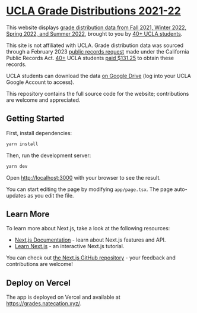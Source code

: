 # [UCLA Grade Distributions 2021-22](https://grades.natecation.xyz/)

This website displays [grade distribution data from Fall 2021, Winter 2022, Spring 2022, and Summer 2022](https://grades.natecation.xyz/), brought to you by [40+ UCLA students](https://grades.natecation.xyz/shoutouts).

This site is not affiliated with UCLA. Grade distribution data was sourced through a February 2023 [public records request](https://drive.google.com/file/d/1l-R7LN9jOFUic3b4WTk4WxfDSjGNpuVw/view?usp=sharing) made under the California Public Records Act. [40+](https://grades.natecation.xyz/shoutouts) UCLA students [paid $131.25](https://drive.google.com/file/d/14LuoYaDCPUmts_6igA8rC3AVI2Ntyvqc/view?usp=sharing) to obtain these records.

UCLA students can download the data [on Google Drive](https://drive.google.com/file/d/14LuoYaDCPUmts_6igA8rC3AVI2Ntyvqc/view?usp=sharing) (log into your UCLA Google Account to access).

This repository contains the full source code for the website; contributions are welcome and appreciated.

## Getting Started

First, install dependencies:

```bash
yarn install
```

Then, run the development server:

```bash
yarn dev
```

Open [http://localhost:3000](http://localhost:3000) with your browser to see the result.

You can start editing the page by modifying `app/page.tsx`. The page auto-updates as you edit the file.

## Learn More

To learn more about Next.js, take a look at the following resources:

- [Next.js Documentation](https://nextjs.org/docs) - learn about Next.js features and API.
- [Learn Next.js](https://nextjs.org/learn) - an interactive Next.js tutorial.

You can check out [the Next.js GitHub repository](https://github.com/vercel/next.js/) - your feedback and contributions are welcome!

## Deploy on Vercel

The app is deployed on Vercel and available at https://grades.natecation.xyz/.
